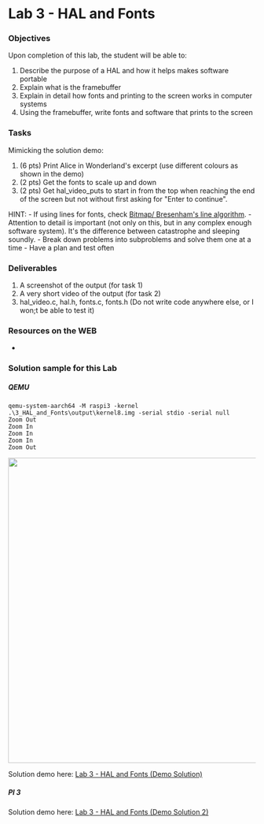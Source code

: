 # Lab 3 - HAL and Fonts

### Objectives
Upon completion of this lab, the student will be able to:

1. Describe the purpose of a HAL and how it helps makes software portable
2. Explain what is the framebuffer
3. Explain in detail how fonts and printing to the screen works in computer systems
4. Using the framebuffer, write fonts and software that prints to the screen

### Tasks
Mimicking the solution demo:
1. (6 pts) Print Alice in Wonderland's excerpt (use different colours as shown in the demo)
2. (2 pts) Get the fonts to scale up and down  
3. (2 pts) Get hal_video_puts to start in from the top when reaching the end of the screen
           but not without first asking for "Enter to continue".

HINT:
    - If using lines for fonts, check [Bitmap/ Bresenham's line algorithm](https://rosettacode.org/wiki/Bitmap/Bresenham%27s_line_algorithm#C).
    - Attention to detail is important (not only on this, but in any complex enough software system). It's the difference between catastrophe and sleeping soundly.
    - Break down problems into subproblems and solve them one at a time
    - Have a plan and test often


### Deliverables
1. A screenshot of the output (for task 1)
2. A very short video of the output (for task 2)
3. hal_video.c, hal.h, fonts.c, fonts.h
(Do not write code anywhere else, or I won;t be able to test it)


### Resources on the WEB
-


### Solution sample for this Lab
##### QEMU
```ba)sh
qemu-system-aarch64 -M raspi3 -kernel .\3_HAL_and_Fonts\output\kernel8.img -serial stdio -serial null            
Zoom Out
Zoom In
Zoom In
Zoom In
Zoom Out
```

<img src="https://github.com/rromanotero/os_labs/blob/master/3_HAL_and_Fonts/images/lab_solution.jpg" width="620"/>

Solution demo here: [Lab 3 - HAL and Fonts (Demo Solution)](https://youtu.be/KXhRCAMopFM)

##### PI 3

Solution demo here: [Lab 3 - HAL and Fonts (Demo Solution 2)](https://youtu.be/zghl6RQ6Fqo)
